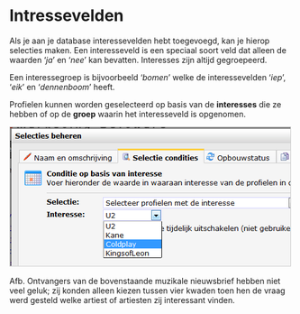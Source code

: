 # Intressevelden

Als je aan je database interessevelden hebt toegevoegd, kan je hierop
selecties maken. Een interesseveld is een speciaal soort veld dat alleen
de waarden ‘*ja*’ en ‘*nee*’ kan bevatten. Interesses zijn altijd
gegroepeerd.

Een interessegroep is bijvoorbeeld ‘*bomen*’ welke de interessevelden
‘*iep*’, ‘*eik*’ en ‘*dennenboom*’ heeft.

Profielen kunnen worden geselecteerd op basis van de **interesses** die
ze hebben of op de **groep** waarin het interesseveld is opgenomen.

![](../images/selectieconditiecheckoninterest.png)

Afb. Ontvangers van de bovenstaande muzikale nieuwsbrief hebben niet
veel geluk; zij konden alleen kiezen tussen vier kwaden toen hen de
vraag werd gesteld welke artiest of artiesten zij interessant vinden.
